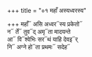 +++
title = "०१ महाँ अस्यध्वरस्य"

+++
महाँ᳓ असि अध्वर᳓स्य प्रकेतो᳓  
न᳓ र्ते᳓ तुव᳓द् अमृ᳓ता मादयन्ते  
आ᳓ वि᳓श्वेभिः सर᳓थं याहि देवइ᳓र्  
नि᳓ अग्ने हो᳓ता प्रथमः᳓ सदेह᳓